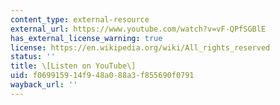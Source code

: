 ```yaml
---
content_type: external-resource
external_url: https://www.youtube.com/watch?v=vF-QPfSGBlE
has_external_license_warning: true
license: https://en.wikipedia.org/wiki/All_rights_reserved
status: ''
title: \[Listen on YouTube\]
uid: f0699159-14f9-48a0-88a3-f855690f0791
wayback_url: ''
---
```


